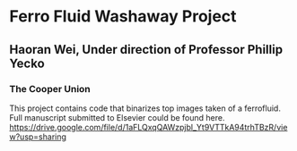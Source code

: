 # Ferro Fluid Washaway Project
## Haoran Wei, Under direction of Professor Phillip Yecko
### The Cooper Union

This project contains code that binarizes top images taken of a ferrofluid.\
Full manuscript submitted to Elsevier could be found here.\
https://drive.google.com/file/d/1aFLQxqQAWzpjbl_Yt9VTTkA94trhTBzR/view?usp=sharing
